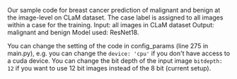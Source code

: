 Our sample code for breast cancer prediction of malignant and benign at the image-level on CLaM dataset. The case label is assigned to all images within a case for the training. 
Input: all images in CLaM dataset
Output: malignant and benign
Model used: ResNet18.

You can change the setting of the code in config_params (line 275 in main.py), e.g. you can change the ```device: 'cpu'``` if you don't have access to a cuda device. You can change the bit depth of the input image ```bitdepth: 12``` if you want to use 12 bit images instead of the 8 bit (current setup).
